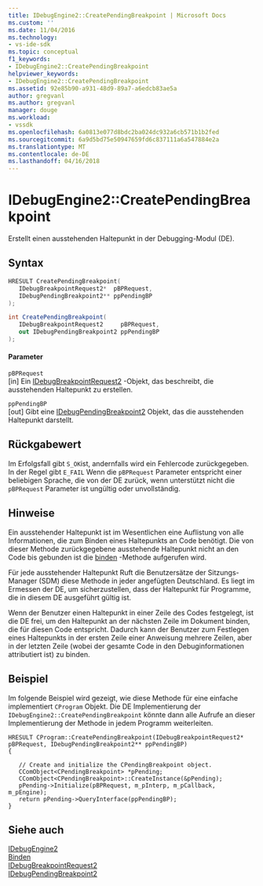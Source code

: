 ```yaml
---
title: IDebugEngine2::CreatePendingBreakpoint | Microsoft Docs
ms.custom: ''
ms.date: 11/04/2016
ms.technology:
- vs-ide-sdk
ms.topic: conceptual
f1_keywords:
- IDebugEngine2::CreatePendingBreakpoint
helpviewer_keywords:
- IDebugEngine2::CreatePendingBreakpoint
ms.assetid: 92e85b90-a931-48d9-89a7-a6edcb83ae5a
author: gregvanl
ms.author: gregvanl
manager: douge
ms.workload:
- vssdk
ms.openlocfilehash: 6a0813e077d8bdc2ba024dc932a6cb571b1b2fed
ms.sourcegitcommit: 6a9d5bd75e50947659fd6c837111a6a547884e2a
ms.translationtype: MT
ms.contentlocale: de-DE
ms.lasthandoff: 04/16/2018
---
```

# <a name="idebugengine2creatependingbreakpoint"></a>IDebugEngine2::CreatePendingBreakpoint
Erstellt einen ausstehenden Haltepunkt in der Debugging-Modul (DE).  
  
## <a name="syntax"></a>Syntax  
  
```cpp  
HRESULT CreatePendingBreakpoint(   
   IDebugBreakpointRequest2*  pBPRequest,  
   IDebugPendingBreakpoint2** ppPendingBP  
);  
```  
  
```csharp  
int CreatePendingBreakpoint(   
   IDebugBreakpointRequest2     pBPRequest,  
   out IDebugPendingBreakpoint2 ppPendingBP  
);  
```  
  
#### <a name="parameters"></a>Parameter  
 `pBPRequest`  
 [in] Ein [IDebugBreakpointRequest2](../../../extensibility/debugger/reference/idebugbreakpointrequest2.md) -Objekt, das beschreibt, die ausstehenden Haltepunkt zu erstellen.  
  
 `ppPendingBP`  
 [out] Gibt eine [IDebugPendingBreakpoint2](../../../extensibility/debugger/reference/idebugpendingbreakpoint2.md) Objekt, das die ausstehenden Haltepunkt darstellt.  
  
## <a name="return-value"></a>Rückgabewert  
 Im Erfolgsfall gibt `S_OK`ist, andernfalls wird ein Fehlercode zurückgegeben. In der Regel gibt `E_FAIL` Wenn die `pBPRequest` Parameter entspricht einer beliebigen Sprache, die von der DE zurück, wenn unterstützt nicht die `pBPRequest` Parameter ist ungültig oder unvollständig.  
  
## <a name="remarks"></a>Hinweise  
 Ein ausstehender Haltepunkt ist im Wesentlichen eine Auflistung von alle Informationen, die zum Binden eines Haltepunkts an Code benötigt. Die von dieser Methode zurückgegebene ausstehende Haltepunkt nicht an den Code bis gebunden ist die [binden](../../../extensibility/debugger/reference/idebugpendingbreakpoint2-bind.md) -Methode aufgerufen wird.  
  
 Für jede ausstehender Haltepunkt Ruft die Benutzersätze der Sitzungs-Manager (SDM) diese Methode in jeder angefügten Deutschland. Es liegt im Ermessen der DE, um sicherzustellen, dass der Haltepunkt für Programme, die in diesem DE ausgeführt gültig ist.  
  
 Wenn der Benutzer einen Haltepunkt in einer Zeile des Codes festgelegt, ist die DE frei, um den Haltepunkt an der nächsten Zeile im Dokument binden, die für diesen Code entspricht. Dadurch kann der Benutzer zum Festlegen eines Haltepunkts in der ersten Zeile einer Anweisung mehrere Zeilen, aber in der letzten Zeile (wobei der gesamte Code in den Debuginformationen attributiert ist) zu binden.  
  
## <a name="example"></a>Beispiel  
 Im folgende Beispiel wird gezeigt, wie diese Methode für eine einfache implementiert `CProgram` Objekt. Die DE Implementierung der `IDebugEngine2::CreatePendingBreakpoint` könnte dann alle Aufrufe an dieser Implementierung der Methode in jedem Programm weiterleiten.  
  
```  
HRESULT CProgram::CreatePendingBreakpoint(IDebugBreakpointRequest2* pBPRequest, IDebugPendingBreakpoint2** ppPendingBP)     
{    
  
   // Create and initialize the CPendingBreakpoint object.  
   CComObject<CPendingBreakpoint> *pPending;    
   CComObject<CPendingBreakpoint>::CreateInstance(&pPending);    
   pPending->Initialize(pBPRequest, m_pInterp, m_pCallback, m_pEngine);    
   return pPending->QueryInterface(ppPendingBP);    
}    
```  
  
## <a name="see-also"></a>Siehe auch  
 [IDebugEngine2](../../../extensibility/debugger/reference/idebugengine2.md)   
 [Binden](../../../extensibility/debugger/reference/idebugpendingbreakpoint2-bind.md)   
 [IDebugBreakpointRequest2](../../../extensibility/debugger/reference/idebugbreakpointrequest2.md)   
 [IDebugPendingBreakpoint2](../../../extensibility/debugger/reference/idebugpendingbreakpoint2.md)